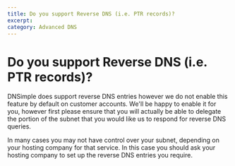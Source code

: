 ```yaml
---
title: Do you support Reverse DNS (i.e. PTR records)?
excerpt: 
category: Advanced DNS
---
```


# Do you support Reverse DNS (i.e. PTR records)?

DNSimple does support reverse DNS entries however we do not enable this feature by default on customer accounts. We'll be happy to enable it for you, however first please ensure that you will actually be able to delegate the portion of the subnet that you would like us to respond for reverse DNS queries.

In many cases you may not have control over your subnet, depending on your hosting company for that service. In this case you should ask your hosting company to set up the reverse DNS entries you require.
